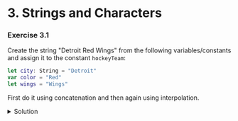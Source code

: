 
# 3. Strings and Characters

### Exercise 3.1

Create the string "Detroit Red Wings" from the following variables/constants and assign it to the constant `hockeyTeam`:

```Swift
let city: String = "Detroit"
var color = "Red"
let wings = "Wings"
```

First do it using concatenation and then again using interpolation.

<details>
<summary>Solution</summary>
```Swift
let city: String = "Detroit"
var color = "Red"
let wings = "Wings"

let hockeyTeam1 = city + " " + color + " " + wings
let hockeyTeam2 = "\(city) \(color) \(wings)"
```
</details>

### Exercise 3.2

(This exercise is more a thought exercise.) 

The book states that you can modify/mutate a string by making it a variable and not a constant, as follows:

```Swift
var variableString = "Detroit"
variableString += " Red Wings"
```

How does this work with regards to strings being value types?

<details>
<summary>Solution</summary>
It is not obvious how it works. Most of the time, strings will be copied (although they're actually referenced until they are mutated for optimization reasons, but you can consider them to be copies). However, some operations will actually modify the buffer where the string is stored in memory. These operations, such as .append(), are marked with the keyword `mutating` in the String reference documentation.

So, the question is, what is the `+=` operator treated as in the example? Is it treated as:

```Swift
var variableString = "Detroit" + " Red Wings"
```

OR, is it treated as:

```Swift
var variableString = "Detroit"
variableString.append(" Red Wings")
```

My guess is the latter. However, if the buffer is filled up, a new buffer will be allocated and the string will be copied anyway. Depending on how Swift allocates string buffers, it may or may not matter. Feel free to look this up and educate us. :-)
</details>


### Exercise 3.3

Assign the length of the string "4, 8, 15, 16, 23, 42" to the variable `length`.

<details>
<summary>Solution</summary>
```Swift
let length = "4, 8, 15, 16, 23, 42".characters.count
```
</details>

